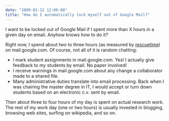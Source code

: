 ```yaml
---
date: "2009-01-12 12:00:00"
title: "How do I automatically lock myself out of Google Mail?"
---
```




I want to be locked out of Google Mail if I spent more than X hours in a given day on email. Anyhow knows how to do it?

Right now, I spend about two to three hours (as measured by [rescuetime](https://www.rescuetime.com/)) on mail.google.com. Of course, not all of it is random chatting:

- I mark student assignments in mail.google.com. Yes! I actually give feedback to my students by email. No paper involved!
- I receive warnings in mail.google.com about any change a collaborator made to a shared file.
- Many administrative duties translate into email processing. Back when I was chairing the master degree in IT, I would accept or turn down students based on an electronic c.v. sent by email.


Then about three to four hours of my day is spent on actual research work. The rest of my work day (one or two hours) is usually invested in blogging, browsing web sites, surfing on wikipedia, and so on.


